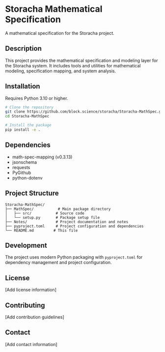 # Storacha Mathematical Specification

A mathematical specification for the Storacha project.

## Description

This project provides the mathematical specification and modeling layer for the Storacha system. It includes tools and utilities for mathematical modeling, specification mapping, and system analysis.

## Installation

Requires Python 3.10 or higher.

```bash
# Clone the repository
git clone https://github.com/block.science/storacha/Storacha-MathSpec.git
cd Storacha-MathSpec

# Install the package
pip install -e .
```

## Dependencies

- math-spec-mapping (v0.3.13)
- jsonschema
- requests
- PyGithub
- python-dotenv

## Project Structure

```
Storacha-MathSpec/
├── MathSpec/           # Main package directory
│   ├── src/           # Source code
│   └── setup.py       # Package setup file
├── Notes/             # Project documentation and notes
├── pyproject.toml     # Project configuration and dependencies
└── README.md         # This file
```

## Development

The project uses modern Python packaging with `pyproject.toml` for dependency management and project configuration.

## License

[Add license information]

## Contributing

[Add contribution guidelines]

## Contact

[Add contact information]
